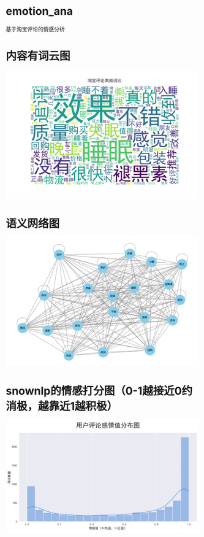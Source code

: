 # emotion_ana
基于淘宝评论的情感分析
# 内容有词云图
![image text](https://github.com/abbcadd/emotion_ana/blob/main/%E8%AF%8D%E4%BA%91%E5%9B%BE.png)
# 语义网络图
![image text](https://github.com/abbcadd/emotion_ana/blob/main/%E8%AF%AD%E4%B9%89%E7%BD%91%E7%BB%9C%E5%9B%BE.png)
# snownlp的情感打分图（0-1越接近0约消极，越靠近1越积极）
![image text](https://github.com/abbcadd/emotion_ana/blob/main/%E6%83%85%E6%84%9F%E5%88%86%E5%B8%83.png)
